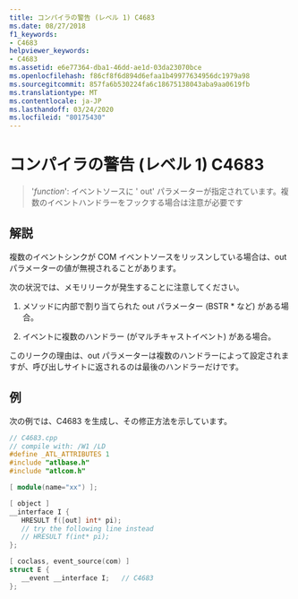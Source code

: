 ```yaml
---
title: コンパイラの警告 (レベル 1) C4683
ms.date: 08/27/2018
f1_keywords:
- C4683
helpviewer_keywords:
- C4683
ms.assetid: e6e77364-dba1-46dd-ae1d-03da23070bce
ms.openlocfilehash: f86cf8f6d894d6efaa1b49977634956dc1979a98
ms.sourcegitcommit: 857fa6b530224fa6c18675138043aba9aa0619fb
ms.translationtype: MT
ms.contentlocale: ja-JP
ms.lasthandoff: 03/24/2020
ms.locfileid: "80175430"
---
```

# <a name="compiler-warning-level-1-c4683"></a>コンパイラの警告 (レベル 1) C4683

> '*function*': イベントソースに ' out' パラメーターが指定されています。複数のイベントハンドラーをフックする場合は注意が必要です

## <a name="remarks"></a>解説

複数のイベントシンクが COM イベントソースをリッスンしている場合は、out パラメーターの値が無視されることがあります。

次の状況では、メモリリークが発生することに注意してください。

1. メソッドに内部で割り当てられた out パラメーター (BSTR * など) がある場合。

2. イベントに複数のハンドラー (がマルチキャストイベント) がある場合。

このリークの理由は、out パラメーターは複数のハンドラーによって設定されますが、呼び出しサイトに返されるのは最後のハンドラーだけです。

## <a name="example"></a>例

次の例では、C4683 を生成し、その修正方法を示しています。

```cpp
// C4683.cpp
// compile with: /W1 /LD
#define _ATL_ATTRIBUTES 1
#include "atlbase.h"
#include "atlcom.h"

[ module(name="xx") ];

[ object ]
__interface I {
   HRESULT f([out] int* pi);
   // try the following line instead
   // HRESULT f(int* pi);
};

[ coclass, event_source(com) ]
struct E {
   __event __interface I;   // C4683
};
```
